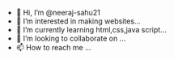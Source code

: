 - 👋 Hi, I’m @neeraj-sahu21
- 👀 I’m interested in making websites...
- 🌱 I’m currently learning html,css,java script...
- 💞️ I’m looking to collaborate on ...
- 📫 How to reach me ...

<!---
neeraj-sahu21/neeraj-sahu21 is a ✨ special ✨ repository because its `README.md` (this file) appears on your GitHub profile.
You can click the Preview link to take a look at your changes.
--->
